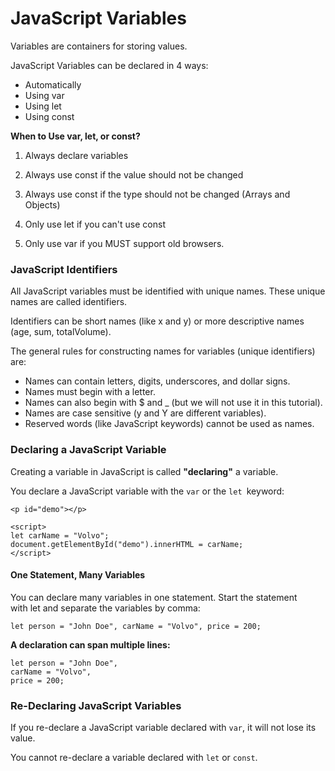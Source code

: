 
# JavaScript Variables

Variables are containers for storing values.

JavaScript Variables can be declared in 4 ways:

- Automatically
- Using var
- Using let
- Using const


**When to Use var, let, or const?**

1. Always declare variables

2. Always use const if the value should not be changed

3. Always use const if the type should not be changed (Arrays and Objects)

4. Only use let if you can't use const

5. Only use var if you MUST support old browsers.



### JavaScript Identifiers

All JavaScript variables must be identified with unique names. These unique names are called identifiers.

Identifiers can be short names (like x and y) or more descriptive names (age, sum, totalVolume).

The general rules for constructing names for variables (unique identifiers) are:

- Names can contain letters, digits, underscores, and dollar signs.
- Names must begin with a letter.
- Names can also begin with $ and _ (but we will not use it in this tutorial).
- Names are case sensitive (y and Y are different variables).
- Reserved words (like JavaScript keywords) cannot be used as names.


### Declaring a JavaScript Variable

Creating a variable in JavaScript is called **"declaring"** a variable.

You declare a JavaScript variable with the `var` or the `let `keyword:


```
<p id="demo"></p>

<script>
let carName = "Volvo";
document.getElementById("demo").innerHTML = carName;
</script>
```


#### One Statement, Many Variables

You can declare many variables in one statement. Start the statement with let and separate the variables by comma:


`let person = "John Doe", carName = "Volvo", price = 200;`

**A declaration can span multiple lines:**

```
let person = "John Doe",
carName = "Volvo",
price = 200;
```

### Re-Declaring JavaScript Variables

If you re-declare a JavaScript variable declared with `var`, it will not lose its value.

You cannot re-declare a variable declared with `let` or `const`.
